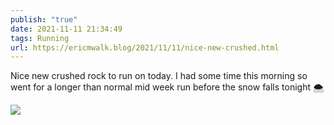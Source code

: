 ```yaml
---
publish: "true"
date: 2021-11-11 21:34:49
tags: Running
url: https://ericmwalk.blog/2021/11/11/nice-new-crushed.html
---
```


Nice new crushed rock to run on today. I had some time this morning so went for a longer than normal mid week run before the snow falls tonight 🌨

![](https://ericmwalk.blog/uploads/2021/b213b10bfe.jpg)